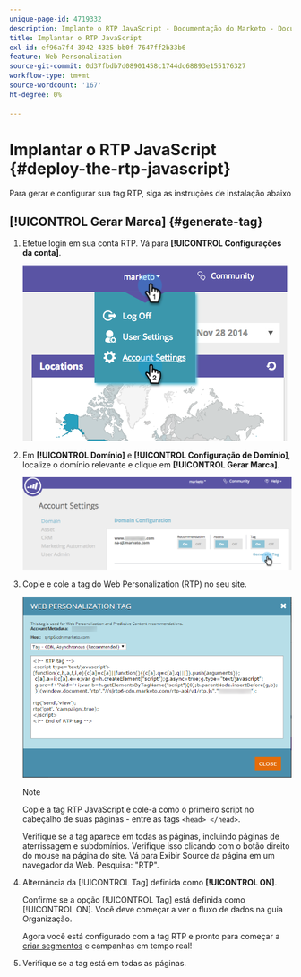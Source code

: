 ```yaml
---
unique-page-id: 4719332
description: Implante o RTP JavaScript - Documentação do Marketo - Documentação do produto
title: Implantar o RTP JavaScript
exl-id: ef96a7f4-3942-4325-bb0f-7647ff2b33b6
feature: Web Personalization
source-git-commit: 0d37fbdb7d08901458c1744dc68893e155176327
workflow-type: tm+mt
source-wordcount: '167'
ht-degree: 0%

---
```


# Implantar o RTP JavaScript {#deploy-the-rtp-javascript}

Para gerar e configurar sua tag RTP, siga as instruções de instalação abaixo

## [!UICONTROL Gerar Marca] {#generate-tag}

1. Efetue login em sua conta RTP. Vá para **[!UICONTROL Configurações da conta]**.

   ![](assets/image2014-12-1-23-3a3-3a12.png)

1. Em **[!UICONTROL Domínio]** e **[!UICONTROL Configuração de Domínio]**, localize o domínio relevante e clique em **[!UICONTROL Gerar Marca]**.

   ![](assets/image2014-12-1-23-3a5-3a35.png)

1. Copie e cole a tag do Web Personalization (RTP) no seu site.

   ![](assets/web-personalization-tag.png)

   >[!NOTE]
   >
   >Copie a tag RTP JavaScript e cole-a como o primeiro script no cabeçalho de suas páginas - entre as tags `<head> </head>`.

   Verifique se a tag aparece em todas as páginas, incluindo páginas de aterrissagem e subdomínios. Verifique isso clicando com o botão direito do mouse na página do site. Vá para Exibir Source da página em um navegador da Web. Pesquisa: &quot;RTP&quot;.

1. Alternância da [!UICONTROL Tag] definida como **[!UICONTROL ON]**.

   Confirme se a opção [!UICONTROL Tag] está definida como [!UICONTROL ON]. Você deve começar a ver o fluxo de dados na guia Organização.

   Agora você está configurado com a tag RTP e pronto para começar a [criar segmentos](/help/marketo/product-docs/web-personalization/using-web-segments/create-a-basic-web-segment.md) e campanhas em tempo real!

1. Verifique se a tag está em todas as páginas.
